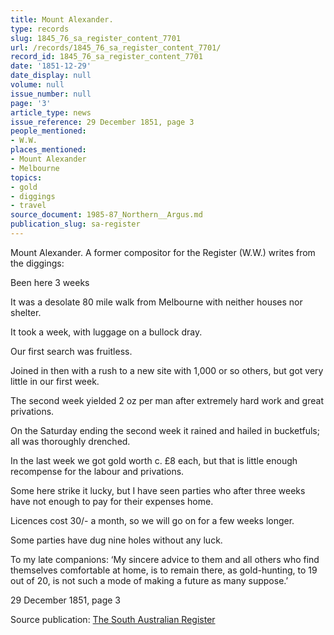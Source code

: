 ```yaml
---
title: Mount Alexander.
type: records
slug: 1845_76_sa_register_content_7701
url: /records/1845_76_sa_register_content_7701/
record_id: 1845_76_sa_register_content_7701
date: '1851-12-29'
date_display: null
volume: null
issue_number: null
page: '3'
article_type: news
issue_reference: 29 December 1851, page 3
people_mentioned:
- W.W.
places_mentioned:
- Mount Alexander
- Melbourne
topics:
- gold
- diggings
- travel
source_document: 1985-87_Northern__Argus.md
publication_slug: sa-register
---
```


Mount Alexander.  A former compositor for the Register (W.W.) writes from the diggings:

Been here 3 weeks

It was a desolate 80 mile walk from Melbourne with neither houses nor shelter.

It took a week, with luggage on a bullock dray.

Our first search was fruitless.

Joined in then with a rush to a new site with 1,000 or so others, but got very little in our first week.

The second week yielded 2 oz per man after extremely hard work and great privations.

On the Saturday ending the second week it rained and hailed in bucketfuls; all was thoroughly drenched.

In the last week we got gold worth c. £8 each, but that is little enough recompense for the labour and privations.

Some here strike it lucky, but I have seen parties who after three weeks have not enough to pay for their expenses home.

Licences cost 30/- a month, so we will go on for a few weeks longer.

Some parties have dug nine holes without any luck.

To my late companions: ‘My sincere advice to them and all others who find themselves comfortable at home, is to remain there, as gold-hunting, to 19 out of 20, is not such a mode of making a future as many suppose.’

29 December 1851, page 3

Source publication: [The South Australian Register](/publications/sa-register/)
